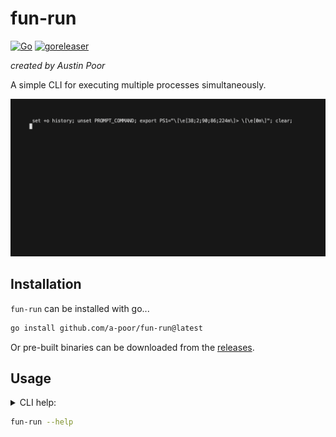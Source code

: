 # fun-run

[![Go](https://github.com/a-poor/fun-run/actions/workflows/go.yml/badge.svg)](https://github.com/a-poor/fun-run/actions/workflows/go.yml)
[![goreleaser](https://github.com/a-poor/fun-run/actions/workflows/goreleaser.yml/badge.svg)](https://github.com/a-poor/fun-run/actions/workflows/goreleaser.yml)

_created by Austin Poor_

A simple CLI for executing multiple processes simultaneously.


<p align="center">
    <img src="./demo.gif" width="640" />
</p>


## Installation

`fun-run` can be installed with go...

```sh
go install github.com/a-poor/fun-run@latest
```

Or pre-built binaries can be downloaded from the [releases](https://github.com/a-poor/fun-run/releases).


## Usage

<details>
<summary>CLI help:

```sh
fun-run --help
```
</summary>

```sh
Fun Run is a tool for running multiple processes simultaneously.

It is designed to be used in development environments where you want
to run multiple processes (e.g. a web server and a database server)
simultaneously. It is similar to the 'docker-compose' tool, but for
running shell commands rather than containers.

Usage:
  fun-run [command]

Available Commands:
  completion  Generate the autocompletion script for the specified shell
  help        Help about any command
  init        Initialize a new fun-run config file.
  run         Start running your commands.
  validate    Validate the configuration file

Flags:
  -h, --help      help for fun-run
  -V, --verbose   Help message for toggle
  -v, --version   version for fun-run

Use "fun-run [command] --help" for more information about a command.
```
</details>



